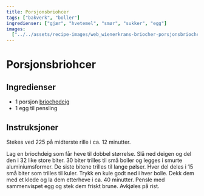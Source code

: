 ```yaml
---
title: Porsjonsbriohcer
tags: ["bakverk", "boller"]
ingredienser: ["gjær", "hvetemel", "smør", "sukker", "egg"]
images:
  ["../../assets/recipe-images/web_wienerkrans-briocher-porsjonsbriocher.jpg"]
---
```


# Porsjonsbriohcer

## Ingredienser

- 1 porsjon [briochedeig](./briocher)
- 1 egg til pensling

## Instruksjoner

Stekes ved 225 på midterste rille i ca. 12 minutter.

Lag en briochdeig som får heve til dobbel størrelse. Slå ned deigen og del den i 32 like store biter. 30 biter trilles til små boller og legges i smurte aluminiumsformer. De siste bitene trilles til lange pølser. Hver del deles i 15 små biter som trilles til kuler. Trykk en kule godt ned i hver bolle. Dekk dem med et klede og la dem etterheve i ca. 40 minutter. Pensle med sammenvispet egg og stek dem friskt brune. Avkjøles på rist.

